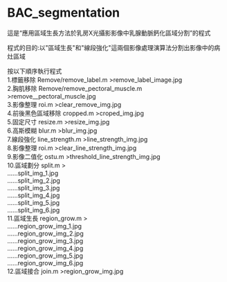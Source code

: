 # BAC_segmentation

這是“應用區域生長方法於乳房X光攝影影像中乳腺動脈鈣化區域分割”的程式 

程式的目的:以"區域生長"和"線段強化"這兩個影像處理演算法分割出影像中的病灶區域  

按以下順序執行程式  
1.標籤移除 Remove/remove_label.m >remove_label_image.jpg  
2.胸肌移除 Remove/remove_pectoral_muscle.m >remove__pectoral_muscle.jpg  
3.影像整理 roi.m >clear_remove_img.jpg  
4.前後黑色區域移除 cropped.m >croped_img.jpg  
5.固定尺寸 resize.m >resize_img.jpg  
6.高斯模糊 blur.m >blur_img.jpg  
7.線段強化 line_strength.m >line_strength_img.jpg  
8.影像整理 roi.m >clear_line_strength_img.jpg  
9.影像二值化 ostu.m >threshold_line_strength_img.jpg  
10.區域劃分 split.m >  
......split_img_1.jpg  
......split_img_2.jpg  
......split_img_3.jpg  
......split_img_4.jpg  
......split_img_5.jpg  
......split_img_6.jpg  
11.區域生長 region_grow.m >  
......region_grow_img_1.jpg  
......region_grow_img_2.jpg  
......region_grow_img_3.jpg  
......region_grow_img_4.jpg  
......region_grow_img_5.jpg  
......region_grow_img_6.jpg  
12.區域接合 join.m >region_grow_img.jpg  
